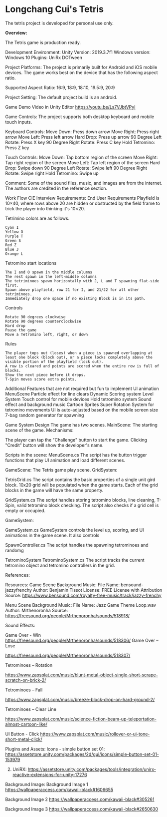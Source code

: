 <h1>Longchang Cui's Tetris</h1>
<p>The tetris project is developed for personal use only.</p>


**Overview:**

The Tetris game is production ready. 


Development Environment:
Unity Version: 2019.3.7f1
Windows version: Windows 10
Plugins: 
	UniRx
	DOTween

Project Platforms:
The project is primarily built for Android and iOS mobile devices.
The game works best on the device that has the following aspect ratio.

Supported Aspect Ratio: 
16:9,  18:9,   18:10,   19.5:9,   20:9

Project Setting:
The default project build is an android.

Game Demo Video in Unity Editor
https://youtu.be/Ls7VJbtVPyI

Game Controls:
The project supports both desktop keyboard and mobile touch inputs.

Keyboard Controls:
Move Down: Press down arrow
Move Right:  Press right arrow
Move Left:    Press left arrow
Hard Drop:  Press up arrow
90 Degree Left Rotate: Press X key
90 Degree Right Rotate: Press C key
Hold Tetromino: Press Z key

Touch Controls:
Move Down: Tap bottom region of the screen
Move Right:  Tap right region of the screen
Move Left:    Tap left region of the screen
Hard Drop:  Swipe down
90 Degree Left Rotate: Swipe left
90 Degree Right Rotate: Swipe right
Hold Tetromino: Swipe up

Comment:
Some of the sound files, music, and images are from the internet. The authors are credited in the reference section.

Work Flow
CIE Interview Requirements:
End User Requirements
Playfield is 10×40, where rows above 20 are hidden or obstructed by the field frame to trick the player into thinking it's 10×20.

Tetrimino colors are as follows.

    Cyan I
    Yellow O
    Purple T
    Green S
    Red Z
    Blue J
    Orange L

Tetromino start locations

    The I and O spawn in the middle columns
    The rest spawn in the left-middle columns
    The tetriminoes spawn horizontally with J, L and T spawning flat-side first.
    Spawn above playfield, row 21 for I, and 21/22 for all other tetriminoes.
    Immediately drop one space if no existing Block is in its path.

Controls
	
	Rotate 90 degrees clockwise
	Rotate 90 degrees counterclockwise
	Hard drop
	Pause the game
	Move a Tetromino left, right, or down

Rules

	The player tops out (loses) when a piece is spawned overlapping at least one block (block out), or a piece locks completely above the visible portion of the playfield (lock out). 
	A row is cleared and points are scored when the entire row is full of blocks.
	Show the next piece before it drops.
	T-Spin moves score extra points.

Additional Features that are not required but fun to implement
UI animation
MenuScene
Particle effect for line clears
Dynamic Scoring system
Level System
Touch control for mobile devices
Hold tetromino system
Sound effect and background music
Cartoon Sprites
Super Rotation System for tetromino movements
UI is auto-adjusted based on the mobile screen size
7-bag random generator for spawning

Game System Design
The game has two scenes.
MainScene: The starting scene of the game.
Mechanisms:

The player can tap the "Challenge" button to start the game.
Clicking "Credit" button will show the developer's name.

Scripts in the scene:
MenuScene.cs
The script has the button trigger functions that play UI animation and load different scenes.



GameScene: The Tetris game play scene.
GridSystem:

TetrisGrid.cs
The script contains the basic properties of a single unit gird block.
10x20 grid will be populated when the game starts. Each of the grid blocks in the game will have the same property.

GridSystem.cs
The script handles storing tetromino blocks, line cleaning, T-Spin, valid tetromino block checking. The script also checks if a grid cell is empty or occupied.


GameSystem:

GameSystem.cs
GameSystem controls the level up, scoring, and UI animations in the game scene. It also controls

SpawnController.cs
The script handles the spawning tetrominoes and randomg


TetrominoSystem
TetrominoSystem.cs
The script tracks the current tetromino object and tetromino controllers in the grid.






References:


Resources:
Game Scene Background Music:
File Name: bensound-jazzyfrenchy
Author: Benjamin Tissot
License: FREE License with Attribution
Source: https://www.bensound.com/royalty-free-music/track/jazzy-frenchy

Menu Scene Background Music:
File Name: Jazz Game Theme Loop.wav
Author: Mrthenoronha
Source: https://freesound.org/people/Mrthenoronha/sounds/518918/



Sound Effects:

Game Over - Win
https://freesound.org/people/Mrthenoronha/sounds/518306/
Game Over – Lose
 
https://freesound.org/people/Mrthenoronha/sounds/518307/
 
Tetrominoes – Rotation
 
https://www.zapsplat.com/music/blunt-metal-object-single-short-scrape-scratch-on-brick-2/
 
Tetrominoes – Fall
 
https://www.zapsplat.com/music/breeze-block-drop-on-hard-ground-2/
 
Tetrominoes – Clear Line
 
https://www.zapsplat.com/music/science-fiction-beam-up-teleportation-almost-cartoon-like/
 
UI Button - Click
https://www.zapsplat.com/music/rollover-or-ui-tone-short-metal-click/


Plugins and Assets:
Icons -  simple button set 01:
       https://assetstore.unity.com/packages/2d/gui/icons/simple-button-set-01-153979

2. UniRX:
       https://assetstore.unity.com/packages/tools/integration/unirx-reactive-extensions-for-unity-17276


Background Image:
Background Image 1
https://wallpaperaccess.com/kawaii-black#1606655

Background Image 2
https://wallpaperaccess.com/kawaii-black#305261

Background Image 3
https://wallpaperaccess.com/kawaii-black#2650630
